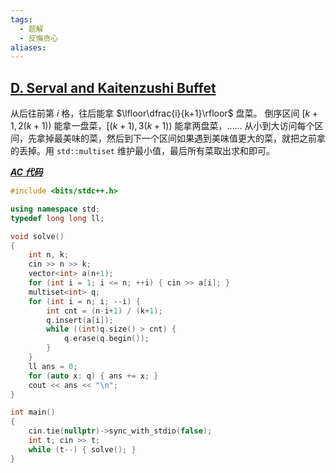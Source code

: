 ```yaml
---
tags:
  - 题解
  - 反悔贪心
aliases:
---
```

## [D. Serval and Kaitenzushi Buffet](https://codeforces.com/contest/2085/problem/D)

从后往前第 $i$ 格，往后能拿 $\lfloor\dfrac{i}{k+1}\rfloor$ 盘菜。
倒序区间 $[k+1,2(k+1))$ 能拿一盘菜，$[(k+1),3(k+1))$ 能拿两盘菜，……
从小到大访问每个区间，先拿掉最美味的菜，然后到下一个区间如果遇到美味值更大的菜，就把之前拿的丢掉。用 `std::multiset` 维护最小值，最后所有菜取出求和即可。

[***AC 代码***](https://codeforces.com/contest/2085/submission/311947769)

```cpp
#include <bits/stdc++.h>

using namespace std;
typedef long long ll;

void solve()
{
    int n, k;
    cin >> n >> k;
    vector<int> a(n+1);
    for (int i = 1; i <= n; ++i) { cin >> a[i]; }
    multiset<int> q;
    for (int i = n; i; --i) {
        int cnt = (n-i+1) / (k+1);
        q.insert(a[i]);
        while ((int)q.size() > cnt) {
            q.erase(q.begin());
        }
    }
    ll ans = 0;
    for (auto x: q) { ans += x; }
    cout << ans << "\n";
}

int main()
{
	cin.tie(nullptr)->sync_with_stdio(false);
	int t; cin >> t;
	while (t--) { solve(); }
}
```
